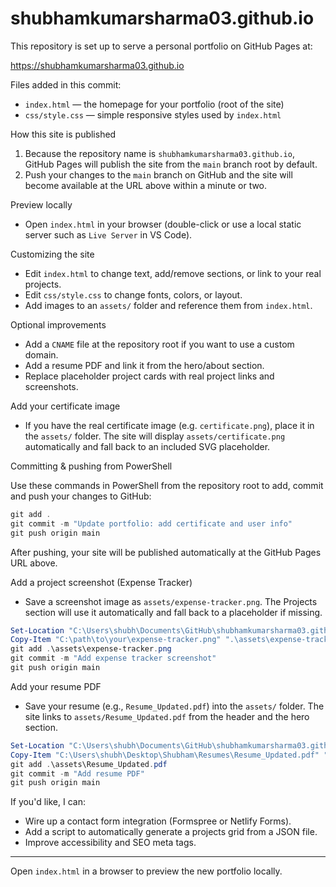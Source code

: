 # shubhamkumarsharma03.github.io

This repository is set up to serve a personal portfolio on GitHub Pages at:

https://shubhamkumarsharma03.github.io

Files added in this commit:

- `index.html` — the homepage for your portfolio (root of the site)
- `css/style.css` — simple responsive styles used by `index.html`

How this site is published

1. Because the repository name is `shubhamkumarsharma03.github.io`, GitHub Pages will publish the site from the `main` branch root by default.
2. Push your changes to the `main` branch on GitHub and the site will become available at the URL above within a minute or two.

Preview locally

- Open `index.html` in your browser (double-click or use a local static server such as `Live Server` in VS Code).

Customizing the site

- Edit `index.html` to change text, add/remove sections, or link to your real projects.
- Edit `css/style.css` to change fonts, colors, or layout.
- Add images to an `assets/` folder and reference them from `index.html`.

Optional improvements

- Add a `CNAME` file at the repository root if you want to use a custom domain.
- Add a resume PDF and link it from the hero/about section.
- Replace placeholder project cards with real project links and screenshots.

Add your certificate image

- If you have the real certificate image (e.g. `certificate.png`), place it in the `assets/` folder. The site will display `assets/certificate.png` automatically and fall back to an included SVG placeholder.

Committing & pushing from PowerShell

Use these commands in PowerShell from the repository root to add, commit and push your changes to GitHub:

```powershell
git add .
git commit -m "Update portfolio: add certificate and user info"
git push origin main
```

After pushing, your site will be published automatically at the GitHub Pages URL above.

Add a project screenshot (Expense Tracker)

- Save a screenshot image as `assets/expense-tracker.png`. The Projects section will use it automatically and fall back to a placeholder if missing.

```powershell
Set-Location "C:\Users\shubh\Documents\GitHub\shubhamkumarsharma03.github.io"
Copy-Item "C:\path\to\your\expense-tracker.png" ".\assets\expense-tracker.png" -Force
git add .\assets\expense-tracker.png
git commit -m "Add expense tracker screenshot"
git push origin main
```

Add your resume PDF

- Save your resume (e.g., `Resume_Updated.pdf`) into the `assets/` folder. The site links to `assets/Resume_Updated.pdf` from the header and the hero section.

```powershell
Set-Location "C:\Users\shubh\Documents\GitHub\shubhamkumarsharma03.github.io"
Copy-Item "C:\Users\shubh\Desktop\Shubham\Resumes\Resume_Updated.pdf" ".\assets\Resume_Updated.pdf" -Force
git add .\assets\Resume_Updated.pdf
git commit -m "Add resume PDF"
git push origin main
```

If you'd like, I can:

- Wire up a contact form integration (Formspree or Netlify Forms).
- Add a script to automatically generate a projects grid from a JSON file.
- Improve accessibility and SEO meta tags.

---
Open `index.html` in a browser to preview the new portfolio locally.